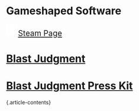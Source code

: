 # Gameshaped Software

<a href="https://store.steampowered.com/app/3042120/Blast_Judgment" style="font-size: 1.5em;"><img src="/pages/BlastJudgment/images/steam-logo-tp.png" height="32px" style="padding:0px; border:0px"/>Steam Page</a>
# [Blast Judgment](/pages/BlastJudgment/)
# [Blast Judgment Press Kit](/pages/BlastJudgmentPressKit/)
{.article-contents}